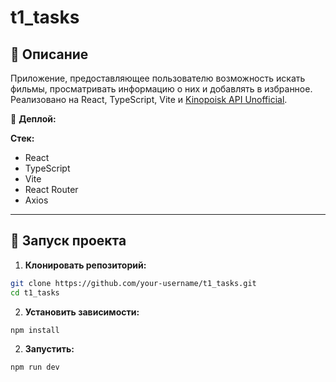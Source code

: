 # t1_tasks

## 📌 Описание

Приложение, предоставляющее пользователю возможность искать фильмы, просматривать информацию о них и добавлять в избранное.
Реализовано на React, TypeScript, Vite и [Kinopoisk API Unofficial](https://kinopoiskapiunofficial.tech/).

🔗 **Деплой:**

**Стек:**

- React
- TypeScript
- Vite
- React Router
- Axios

---

## 🚀 Запуск проекта

1. **Клонировать репозиторий:**

```bash
git clone https://github.com/your-username/t1_tasks.git
cd t1_tasks
```

2. **Установить зависимости:**

```bash
npm install
```

2. **Запустить:**

```bash
npm run dev
```
